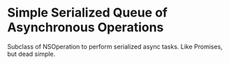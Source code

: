 # Simple Serialized Queue of Asynchronous Operations

Subclass of NSOperation to perform serialized async tasks.
Like Promises, but dead simple.

